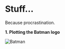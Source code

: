 # Stuff...
Because procrastination.

**1. Plotting the Batman logo**

![Batman](https://cloud.githubusercontent.com/assets/8453749/11019513/3acac69c-85c1-11e5-964f-305f2e1b79af.png)
